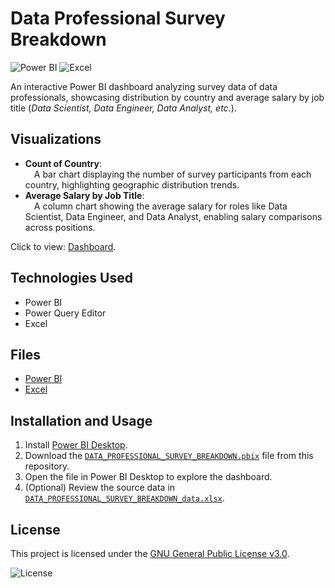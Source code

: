 # Data Professional Survey Breakdown

![Power BI](https://img.shields.io/badge/Power%20BI-2023-F2C811?style=flat&logo=powerbi&logoColor=black)
![Excel](https://img.shields.io/badge/Excel-365-217346?style=flat&logo=microsoft-excel&logoColor=white)

An interactive Power BI dashboard analyzing survey data of data professionals, showcasing distribution by country and average salary by job title (*Data Scientist, Data Engineer, Data Analyst, etc.*).

## Visualizations
- **Count of Country**:\
  &emsp;A bar chart displaying the number of survey participants from each country, highlighting geographic distribution trends.
- **Average Salary by Job Title**:\
  &emsp;A column chart showing the average salary for roles like Data Scientist, Data Engineer, and Data Analyst, enabling salary comparisons across positions.

Click to view: [Dashboard](https://github.com/SvalentinoB/PortProjects/blob/main/projects/data-professional-survey-breakdown/visualization/DATA_PROFESSIONAL_SURVEY_BREAKDOWN.pdf).

## Technologies Used
- Power BI
- Power Query Editor
- Excel

## Files
- [Power BI](https://github.com/SvalentinoB/PortProjects/blob/main/projects/data-professional-survey-breakdown/power_bi_file/DATA_PROFESSIONAL_SURVEY_BREAKDOWN.pbix)
- [Excel](https://github.com/SvalentinoB/PortProjects/blob/main/projects/data-professional-survey-breakdown/data/DATA_PROFESSIONAL_SURVEY_BREAKDOWN_data.xlsx)

## Installation and Usage
1. Install [Power BI Desktop](https://powerbi.microsoft.com/desktop/).
2. Download the [`DATA_PROFESSIONAL_SURVEY_BREAKDOWN.pbix`](https://github.com/SvalentinoB/PortProjects/blob/main/projects/data-professional-survey-breakdown/power_bi_file/DATA_PROFESSIONAL_SURVEY_BREAKDOWN.pbix) file from this repository.
3. Open the file in Power BI Desktop to explore the dashboard.
4. (Optional) Review the source data in [`DATA_PROFESSIONAL_SURVEY_BREAKDOWN_data.xlsx`](https://github.com/SvalentinoB/PortProjects/blob/main/projects/data-professional-survey-breakdown/data/DATA_PROFESSIONAL_SURVEY_BREAKDOWN_data.xlsx).

## License
This project is licensed under the [GNU General Public License v3.0](https://github.com/SvalentinoB/PortProjects/blob/main/LICENSE).

![License](https://img.shields.io/badge/License-GNU%20GPL%20v3.0-008000?style=flat&logo=gnu)

